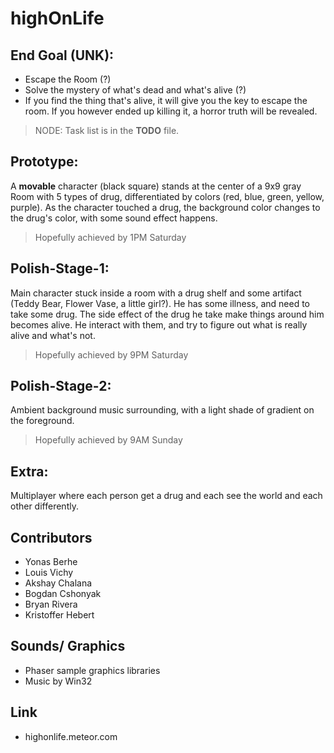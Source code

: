 # highOnLife

## End Goal (UNK):
  + Escape the Room (?)
  + Solve the mystery of what's dead and what's alive (?)
  + If you find the thing that's alive, it will give you the key to escape the room. If you however ended up killing it, a horror truth will be revealed.

> NODE: Task list is in the **TODO** file.

## Prototype:

A **movable** character (black square) stands at the center of a 9x9 gray Room with 5 types of drug, differentiated by colors (red, blue, green, yellow, purple). As the character touched a drug, the background color changes to the drug's color, with some sound effect happens.

> Hopefully achieved by 1PM Saturday

## Polish-Stage-1:

Main character stuck inside a room with a drug shelf and some artifact (Teddy Bear, Flower Vase, a little girl?). He has some illness, and need to take some drug. The side effect of the drug he take make things around him becomes alive. He interact with them, and try to figure out what is really alive and what's not.

> Hopefully achieved by 9PM Saturday

## Polish-Stage-2:
Ambient background music surrounding, with a light shade of gradient on the foreground.

> Hopefully achieved by 9AM Sunday

## Extra:
Multiplayer where each person get a drug and each see the world and each other differently.


## Contributors
- Yonas Berhe
- Louis Vichy
- Akshay Chalana
- Bogdan Cshonyak
- Bryan Rivera
- Kristoffer Hebert

## Sounds/ Graphics
- Phaser sample graphics libraries
- Music by Win32 

## Link
- highonlife.meteor.com
